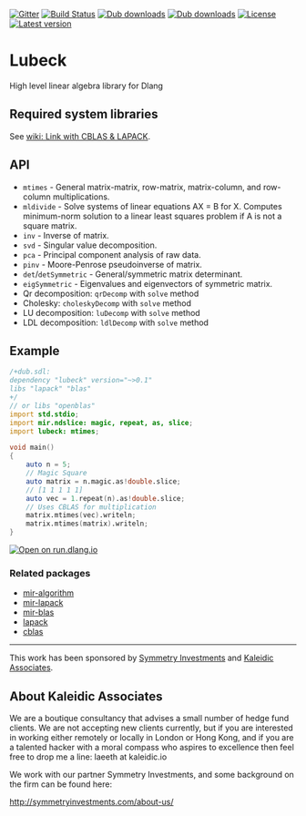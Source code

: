 
[![Gitter](https://img.shields.io/gitter/room/libmir/public.svg)](https://gitter.im/libmir/public)
[![Build Status](https://www.travis-ci.org/kaleidicassociates/lubeck.svg?branch=master)](https://www.travis-ci.org/kaleidicassociates/lubeck)
[![Dub downloads](https://img.shields.io/dub/dt/lubeck.svg)](http://code.dlang.org/packages/lubeck)
[![Dub downloads](https://img.shields.io/dub/dm/lubeck.svg)](http://code.dlang.org/packages/lubeck)
[![License](https://img.shields.io/dub/l/lubeck.svg)](http://code.dlang.org/packages/lubeck)
[![Latest version](https://img.shields.io/dub/v/lubeck.svg)](http://code.dlang.org/packages/lubeck)

# Lubeck
High level linear algebra library for Dlang

## Required system libraries

See [wiki: Link with CBLAS & LAPACK](https://github.com/libmir/mir-lapack/wiki/Link-with-CBLAS-&-LAPACK).

## API
 - `mtimes` - General matrix-matrix, row-matrix, matrix-column, and row-column multiplications.
 - `mldivide` - Solve systems of linear equations AX = B for X. Computes minimum-norm solution to a linear least squares problem
if A is not a square matrix.
 - `inv` - Inverse of matrix.
 - `svd` - Singular value decomposition.
 - `pca` - Principal component analysis of raw data.
 - `pinv` - Moore-Penrose pseudoinverse of matrix.
 - `det`/`detSymmetric` - General/symmetric matrix determinant.
 - `eigSymmetric` - Eigenvalues and eigenvectors of symmetric matrix.
 - Qr decomposition: `qrDecomp` with `solve` method
 - Cholesky: `choleskyDecomp` with `solve` method
 - LU decomposition: `luDecomp` with `solve` method
 - LDL decomposition: `ldlDecomp` with `solve` method

## Example

```d
/+dub.sdl:
dependency "lubeck" version="~>0.1"
libs "lapack" "blas"
+/
// or libs "openblas"
import std.stdio;
import mir.ndslice: magic, repeat, as, slice;
import lubeck: mtimes;

void main()
{
    auto n = 5;
    // Magic Square
    auto matrix = n.magic.as!double.slice;
    // [1 1 1 1 1]
    auto vec = 1.repeat(n).as!double.slice;
    // Uses CBLAS for multiplication
    matrix.mtimes(vec).writeln;
    matrix.mtimes(matrix).writeln;
}
```

[![Open on run.dlang.io](https://img.shields.io/badge/run.dlang.io-open-blue.svg)](https://run.dlang.io/is/RQRMoo)

### Related packages
 - [mir-algorithm](https://github.com/libmir/mir-algorithm)
 - [mir-lapack](https://github.com/libmir/mir-lapack)
 - [mir-blas](https://github.com/libmir/mir-blas)
 - [lapack](https://github.com/libmir/lapack)
 - [cblas](https://github.com/DlangScience/cblas)

---------------

This work has been sponsored by [Symmetry Investments](http://symmetryinvestments.com) and [Kaleidic Associates](https://github.com/kaleidicassociates).


About Kaleidic Associates
-------------------------
We are a boutique consultancy that advises a small number of hedge fund clients.  We are
not accepting new clients currently, but if you are interested in working either remotely
or locally in London or Hong Kong, and if you are a talented hacker with a moral compass
who aspires to excellence then feel free to drop me a line: laeeth at kaleidic.io

We work with our partner Symmetry Investments, and some background on the firm can be
found here:

http://symmetryinvestments.com/about-us/
